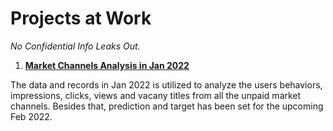 # Projects at Work
*No Confidential Info Leaks Out.*

1. **[Market Channels Analysis in Jan 2022](https://github.com/icezyf/projectAtWork/blob/1f61b903b5ea0c2357769863ffc2654cffd12d2d/Market%20Channel%20Analysis%20in%20Jan%202022.ipynb)**

The data and records in Jan 2022 is utilized to analyze the users behaviors, impressions, clicks, views and vacany titles from all the unpaid market channels. Besides that, prediction and target has been set for the upcoming Feb 2022.
